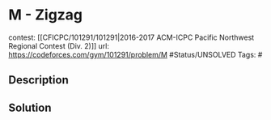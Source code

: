 # M - Zigzag

contest: [[CFICPC/101291/101291|2016-2017 ACM-ICPC Pacific Northwest Regional Contest (Div. 2)]]
url: https://codeforces.com/gym/101291/problem/M
#Status/UNSOLVED
Tags: #

## Description

## Solution

